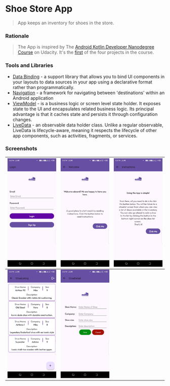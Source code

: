 # Shoe Store App
>App keeps an inventory for shoes in the store.

### Rationale
> The App is inspired by The [Android Kotlin Developer Nanodegree Course](https://www.udacity.com/enrollment/nd940/2.0.9) on Udacity.
> It's the [first](https://github.com/udacity/nd940-android-kotlin-course1-starter/tree/master/starter) of the four projects in the course. 

### Tools and Libraries
* [Data Binding](https://developer.android.com/topic/libraries/data-binding) - a support library that allows you to bind UI components in your layouts to data sources in your app using a declarative format rather than programmatically.
* [Navigation](https://developer.android.com/jetpack/androidx/releases/navigation) - a framework for navigating between 'destinations' within an Android application
* [ViewModel](https://developer.android.com/topic/libraries/architecture/viewmodel) -  is a business logic or screen level state holder. It exposes state to the UI and encapsulates related business logic. Its principal advantage is that it caches state and persists it through configuration changes.
* [LiveData](https://developer.android.com/topic/libraries/architecture/livedata) - an observable data holder class. Unlike a regular observable, LiveData is lifecycle-aware, meaning it respects the lifecycle of other app components, such as activities, fragments, or services.


### Screenshots
| <img src="screenshots/1.jpeg" width=280/> | <img src="screenshots/2.jpeg" width=280/> | <img src="screenshots/3.jpeg" width=280/> |
|:-----------------------------------------:|:-----------------------------------------:|:-----------------------------------------:|
| <img src="screenshots/4.jpeg" width=280/> | <img src="screenshots/5.jpeg" width=280/> |